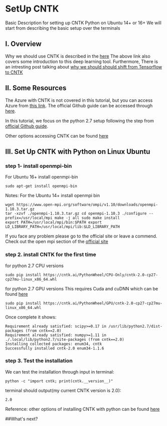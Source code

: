 # SetUp CNTK
Basic Description for setting up CNTK Python on Ubuntu 14+ or 16+
We will start from describing the basic setup over the terminals

## I. Overview
Why we should use CNTK is described in the [here](https://blogs.msdn.microsoft.com/uk_faculty_connection/2017/02/10/microsoft-cognitive-toolkit-cntk/)
The above link also covers some introduction to this deep learning tool.
Furthermore, There is an intresting post talking about [why we should should shift from Tensorflow to CNTK](https://docs.microsoft.com/en-us/cognitive-toolkit/reasons-to-switch-from-tensorflow-to-cntk)


## II. Some Resources
The Azure with CNTK is not covered in this tutorial, but you can access Azure from [this link](https://azuremarketplace.microsoft.com/en-us/marketplace/apps/category/compute?search=Data%20Science%20Viirtual%20Machine&page=1).
The official Github guide can be accessed through [here](https://github.com/Microsoft/CNTK).

In this tutorial, we focus on the python 2.7 setup following the step from [official Github guide](https://docs.microsoft.com/en-us/cognitive-toolkit/setup-linux-pythonK).

Other options accessing CNTK can be found [here](https://docs.microsoft.com/en-us/cognitive-toolkit/Setup-CNTK-on-your-machine)

## III. Set Up CNTK with Python on Linux Ubuntu
 
### step 1- install openmpi-bin
For Ubuntu 16+ install openmpi-bin
```
sudo apt-get install openmpi-bin
```
Notes: For the Ubuntu 14+ install openmpi bin
```
wget https://www.open-mpi.org/software/ompi/v1.10/downloads/openmpi-1.10.3.tar.gz
tar -xzvf ./openmpi-1.10.3.tar.gz cd openmpi-1.10.3 ./configure --prefix=/usr/local/mpi make -j all sudo make install
export PATH=/usr/local/mpi/bin:$PATH export LD_LIBRARY_PATH=/usr/local/mpi/lib:$LD_LIBRARY_PATH
```
If you face any problem please go to the official site or leave a commend.
Check out the open mpi section of the [official site](https://docs.microsoft.com/en-us/cognitive-toolkit/setup-cntk-on-linux#open-mpi)

### step 2. install CNTK for the first time
for python 2.7 CPU versions
```
sudo pip install https://cntk.ai/PythonWheel/CPU-Only/cntk-2.0-cp27-cp27mu-linux_x86_64.whl
```
for python 2.7 GPU versions 
This requires Cuda and cuDNN which can be found [here](https://docs.microsoft.com/en-us/cognitive-toolkit/Setup-CNTK-on-Windows#nvidia-cuda-8)
```
sudo pip install https://cntk.ai/PythonWheel/GPU/cntk-2.0-cp27-cp27mu-linux_x86_64.whl
```

Once complete it shows:
```
Requirement already satisfied: scipy>=0.17 in /usr/lib/python2.7/dist-packages (from cntk==2.0)
Requirement already satisfied: numpy>=1.11 in ./.local/lib/python2.7/site-packages (from cntk==2.0)
Installing collected packages: enum34, cntk
Successfully installed cntk-2.0 enum34-1.1.6
```
### step 3. Test the installation
We can test the installation through input in terminal:
```
python -c "import cntk; print(cntk.__version__)"
```
terminal should output(my current CNTK version is 2.0):
```
2.0
```

Reference: other options of installing CNTK with python can be found [here](https://docs.microsoft.com/en-us/cognitive-toolkit/setup-linux-python)

##What's next?


